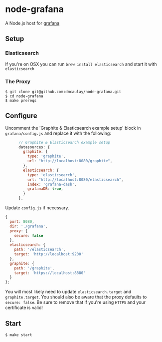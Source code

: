 # node-grafana
A Node.js host for [grafana](http://grafana.org/)

## Setup

### Elasticsearch

If you're on OSX you can run `brew install elasticsearch` and start it with `elasticsearch`

### The Proxy

```
$ git clone git@github.com:dmcaulay/node-grafana.git
$ cd node-grafana
$ make prereqs
```

## Configure

Uncomment the 'Graphite & Elasticsearch example setup' block in `grafana/config.js` and replace it with the following:

```js
      // Graphite & Elasticsearch example setup
      datasources: {
        graphite: {
          type: 'graphite',
          url: "http://localhost:8080/graphite",
        },
        elasticsearch: {
          type: 'elasticsearch',
          url: "http://localhost:8080/elasticsearch",
          index: 'grafana-dash',
          grafanaDB: true,
        }
      },
```

Update `config.js` if necessary.

```js
{
  port: 8080,
  dir: './grafana',
  proxy: {
    secure: false
  },
  elasticsearch: {
    path: '/elasticsearch',
    target: 'http://localhost:9200'
  },
  graphite: {
    path: '/graphite',
    target: 'https://localhost:8880'
  }
};
```

You will most likely need to update `elasticsearch.target` and `graphite.target`. You should also be aware that the proxy defaults to `secure: false`. Be sure to remove that if you're using `HTTPS` and your certificate is valid!

## Start

```
$ make start
```
